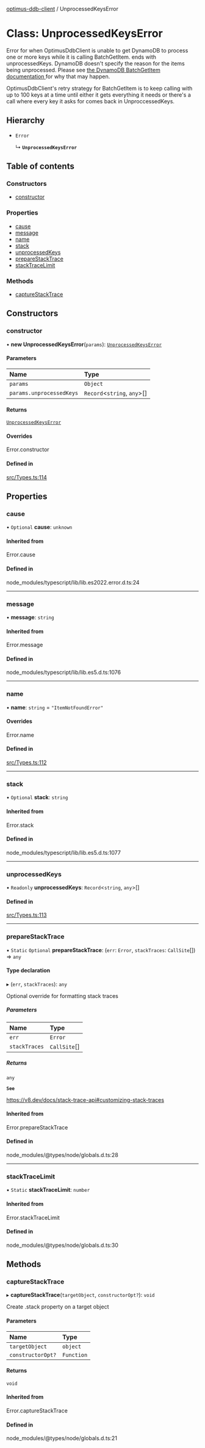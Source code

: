 [optimus-ddb-client](../index.md) / UnprocessedKeysError

# Class: UnprocessedKeysError

Error for when OptimusDdbClient is unable to get DynamoDB to process one or more
keys while it is calling BatchGetItem. ends with unprocessedKeys. DynamoDB doesn't
specify the reason for the items being unprocessed. Please see [the DynamoDB BatchGetItem documentation
](https://docs.aws.amazon.com/amazondynamodb/latest/APIReference/API_BatchGetItem.html) for why
that may happen.

OptimusDdbClient's retry strategy for BatchGetItem is to keep calling with up to 100 keys
at a time until either it gets everything it needs or there's a call where every key
it asks for comes back in UnproccessedKeys.

## Hierarchy

- `Error`

  ↳ **`UnprocessedKeysError`**

## Table of contents

### Constructors

- [constructor](UnprocessedKeysError.md#constructor)

### Properties

- [cause](UnprocessedKeysError.md#cause)
- [message](UnprocessedKeysError.md#message)
- [name](UnprocessedKeysError.md#name)
- [stack](UnprocessedKeysError.md#stack)
- [unprocessedKeys](UnprocessedKeysError.md#unprocessedkeys)
- [prepareStackTrace](UnprocessedKeysError.md#preparestacktrace)
- [stackTraceLimit](UnprocessedKeysError.md#stacktracelimit)

### Methods

- [captureStackTrace](UnprocessedKeysError.md#capturestacktrace)

## Constructors

### constructor

• **new UnprocessedKeysError**(`params`): [`UnprocessedKeysError`](UnprocessedKeysError.md)

#### Parameters

| Name | Type |
| :------ | :------ |
| `params` | `Object` |
| `params.unprocessedKeys` | `Record`\<`string`, `any`\>[] |

#### Returns

[`UnprocessedKeysError`](UnprocessedKeysError.md)

#### Overrides

Error.constructor

#### Defined in

[src/Types.ts:114](https://github.com/paulbarmstrong/optimus-ddb-client/blob/main/src/Types.ts#L114)

## Properties

### cause

• `Optional` **cause**: `unknown`

#### Inherited from

Error.cause

#### Defined in

node_modules/typescript/lib/lib.es2022.error.d.ts:24

___

### message

• **message**: `string`

#### Inherited from

Error.message

#### Defined in

node_modules/typescript/lib/lib.es5.d.ts:1076

___

### name

• **name**: `string` = `"ItemNotFoundError"`

#### Overrides

Error.name

#### Defined in

[src/Types.ts:112](https://github.com/paulbarmstrong/optimus-ddb-client/blob/main/src/Types.ts#L112)

___

### stack

• `Optional` **stack**: `string`

#### Inherited from

Error.stack

#### Defined in

node_modules/typescript/lib/lib.es5.d.ts:1077

___

### unprocessedKeys

• `Readonly` **unprocessedKeys**: `Record`\<`string`, `any`\>[]

#### Defined in

[src/Types.ts:113](https://github.com/paulbarmstrong/optimus-ddb-client/blob/main/src/Types.ts#L113)

___

### prepareStackTrace

▪ `Static` `Optional` **prepareStackTrace**: (`err`: `Error`, `stackTraces`: `CallSite`[]) => `any`

#### Type declaration

▸ (`err`, `stackTraces`): `any`

Optional override for formatting stack traces

##### Parameters

| Name | Type |
| :------ | :------ |
| `err` | `Error` |
| `stackTraces` | `CallSite`[] |

##### Returns

`any`

**`See`**

https://v8.dev/docs/stack-trace-api#customizing-stack-traces

#### Inherited from

Error.prepareStackTrace

#### Defined in

node_modules/@types/node/globals.d.ts:28

___

### stackTraceLimit

▪ `Static` **stackTraceLimit**: `number`

#### Inherited from

Error.stackTraceLimit

#### Defined in

node_modules/@types/node/globals.d.ts:30

## Methods

### captureStackTrace

▸ **captureStackTrace**(`targetObject`, `constructorOpt?`): `void`

Create .stack property on a target object

#### Parameters

| Name | Type |
| :------ | :------ |
| `targetObject` | `object` |
| `constructorOpt?` | `Function` |

#### Returns

`void`

#### Inherited from

Error.captureStackTrace

#### Defined in

node_modules/@types/node/globals.d.ts:21
